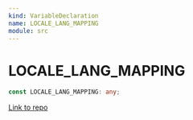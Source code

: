 ```yaml
---
kind: VariableDeclaration
name: LOCALE_LANG_MAPPING
module: src
---
```


# LOCALE_LANG_MAPPING

```ts
const LOCALE_LANG_MAPPING: any;
```

[Link to repo](https://github.com/ngneat/transloco/blob/master/projects/ngneat/transloco-locale/src/lib/transloco-locale.config.ts#L36-L36)
